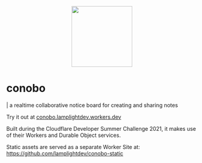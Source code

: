 <p align="center">
<img src="https://conobo-static.lamplightdev.workers.dev/images/logo.svg" alt="" width="160">
</p>

# conobo

| a realtime collaborative notice board for creating and sharing notes

Try it out at [conobo.lamplightdev.workers.dev](https://conobo.lamplightdev.workers.dev/)

Built during the Cloudflare Developer Summer Challenge 2021, it makes use of their Workers and Durable Object services.

Static assets are served as a separate Worker Site at: https://github.com/lamplightdev/conobo-static
